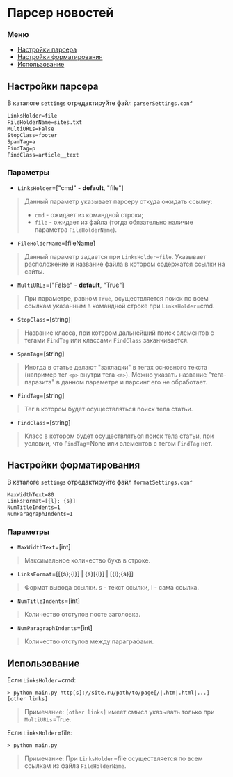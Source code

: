 # Парсер новостей

### Меню
- [Настройки парсера](#настройки-парсера)
- [Настройки форматирования](#настройки-форматирования)
- [Использование](#использование)

## Настройки парсера

В каталоге `settings` отредактируйте файл `parserSettings.conf`

```apache
LinksHolder=file
FileHolderName=sites.txt
MultiURLs=False
StopClass=footer
SpamTag=a
FindTag=p
FindClass=article__text
```

### Параметры

- `LinksHolder`=["cmd" - __default__, "file"]
>Данный параметр указывает парсеру откуда ожидать ссылку: 
>- `cmd` - ожидает из командной строки;
>- `file` - ожидает из файла (тогда обязательно наличие параметра `FileHolderName`).

- `FileHolderName`=[fileName]
>Данный параметр задается при `LinksHolder=file`. Указывает расположение и название файла в котором содержатся ссылки на сайты.

- `MultiURLs`=["False" - __default__, "True"]
> При параметре, равном `True`, осуществляется поиск по всем ссылкам указанным в командной строке при `LinksHolder`=cmd.

- `StopClass`=[string]
> Название класса, при котором дальнейший поиск элементов с тегами `FindTag` или классами `FindClass` заканчивается.

- `SpamTag`=[string]
> Иногда в статье делают "закладки" в тегах основного текста (например тег `<p>` внутри тега `<a>`). Можно указать название "тега-паразита" в данном параметре и парсинг его не обработает.

- `FindTag`=[string]
> Тег в котором будет осуществляться поиск тела статьи.

- `FindClass`=[string]
> Класс в котором будет осуществляться поиск тела статьи, при условии, что `FindTag`=None или элементов с тегом `FindTag` нет.

## Настройки форматирования

В каталоге `settings` отредактируйте файл `formatSettings.conf`

```apache
MaxWidthText=80
LinksFormat=[{l}; {s}]
NumTitleIndents=1
NumParagraphIndents=1
```

### Параметры

- `MaxWidthText`=[int]
> Максимальное количество букв в строке.

- `LinksFormat`=[[{s};{l}] | {s}[{l}] | [{l};{s}]]
> Формат вывода ссылки. s - текст ссылки, l - сама ссылка.

- `NumTitleIndents`=[int]
> Количество отступов посте заголовка.

- `NumParagraphIndents`=[int]
> Количество отступов между параграфами.

## Использование

Если `LinksHolder`=cmd:
```shell
> python main.py http[s]://site.ru/path/to/page[/|.htm|.html|...] [other links]
```
> Примечание: `[other links]` имеет смысл указывать только при `MultiURLs`=True.

Если `LinksHolder`=file:
```shell
> python main.py
```
> Примечание: При `LinksHolder`=file осуществляется по всем ссылкам из файла `FileHolderName`.